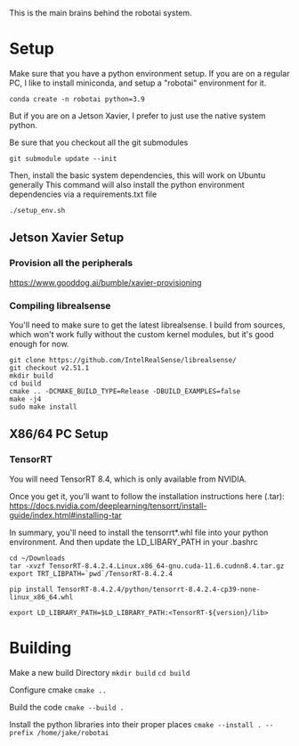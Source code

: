 This is the main brains behind the robotai system.

# Setup
Make sure that you have a python environment setup. If you are on a regular PC, I like to install miniconda, and setup a "robotai" environment for it.

`conda create -n robotai python=3.9`

But if you are on a Jetson Xavier, I prefer to just use the native system python.

Be sure that you checkout all the git submodules

`git submodule update --init`

Then, install the basic system dependencies, this will work on Ubuntu generally
This command will also install the python environment dependencies via a requirements.txt file

`./setup_env.sh`

## Jetson Xavier Setup

### Provision all the peripherals
https://www.gooddog.ai/bumble/xavier-provisioning

### Compiling librealsense

You'll need to make sure to get the latest librealsense. I build from sources,
which won't work fully without the custom kernel modules, but it's good enough for now.

```
git clone https://github.com/IntelRealSense/librealsense/
git checkout v2.51.1 
mkdir build
cd build
cmake .. -DCMAKE_BUILD_TYPE=Release -DBUILD_EXAMPLES=false
make -j4
sudo make install
```

## X86/64 PC Setup

### TensorRT
You will need TensorRT 8.4, which is only available from NVIDIA.

Once you get it, you'll want to follow the installation instructions here (.tar): 
https://docs.nvidia.com/deeplearning/tensorrt/install-guide/index.html#installing-tar

In summary, you'll need to install the tensorrt*.whl file into your python environment. And
then update the LD_LIBARY_PATH in your .bashrc

```
cd ~/Downloads
tar -xvzf TensorRT-8.4.2.4.Linux.x86_64-gnu.cuda-11.6.cudnn8.4.tar.gz
export TRT_LIBPATH=`pwd`/TensorRT-8.4.2.4

pip install TensorRT-8.4.2.4/python/tensorrt-8.4.2.4-cp39-none-linux_x86_64.whl

export LD_LIBRARY_PATH=$LD_LIBRARY_PATH:<TensorRT-${version}/lib>
```

# Building
Make a new build Directory
`mkdir build`
`cd build`

Configure cmake
`cmake ..`

Build the code
`cmake --build .`

Install the python libraries into their proper places
`cmake --install . --prefix /home/jake/robotai`


